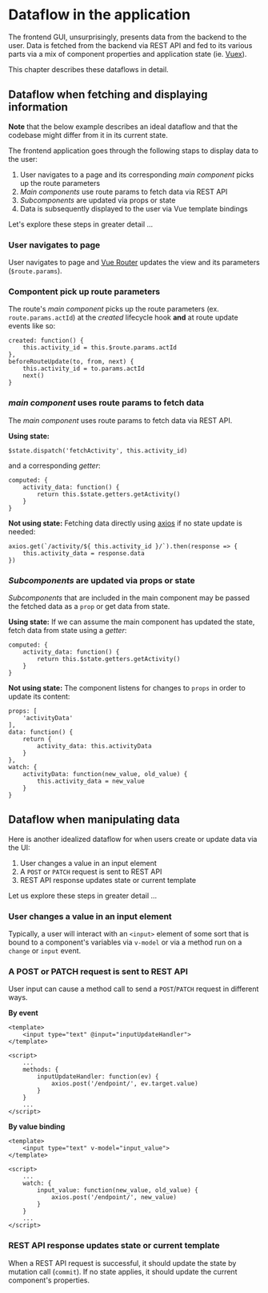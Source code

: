 # Dataflow in the application

The frontend GUI, unsurprisingly, presents data from the backend to the user. 
Data is fetched from the backend via REST API and fed to its various parts via a mix of component properties and application state (ie. [Vuex](https://vuex.vuejs.org/api/)).

This chapter describes these dataflows in detail.


## Dataflow when fetching and displaying information

**Note** that the below example describes an ideal dataflow and that the codebase might differ from it in its current state.

The frontend application goes through the following staps to display data to the user:

1. User navigates to a page and its corresponding _main component_ picks up the route parameters
2. _Main components_ use route params to fetch data via REST API
3. _Subcomponents_ are updated via props or state
4. Data is subsequently displayed to the user via Vue template bindings

Let's explore these steps in greater detail ...

### User navigates to page
User navigates to page and [Vue Router](https://router.vuejs.org/api/) updates the view and its parameters (`$route.params`).

### Compontent pick up route parameters
The route's _main component_ picks up the route parameters (ex. `route.params.actId`) at the _created_ lifecycle hook **and** at route update events like so:
```
created: function() {
    this.activity_id = this.$route.params.actId
},
beforeRouteUpdate(to, from, next) {
    this.activity_id = to.params.actId
    next()
}
```

### _main component_ uses route params to fetch data
The _main component_ uses route params to fetch data via REST API. 

**Using state:**
```
$state.dispatch('fetchActivity', this.activity_id)
```
and a corresponding _getter_:
```
computed: {
    activity_data: function() {
        return this.$state.getters.getActivity()
    }
}
```

**Not using state:** 
Fetching data directly using [axios](https://github.com/axios/axios) if no state update is needed:
```
axios.get(`/activity/${ this.activity_id }/`).then(response => {
    this.activity_data = response.data
})
```

### _Subcomponents_ are updated via props or state
_Subcomponents_ that are included in the main component may be passed the fetched data as a `prop` or get data from state.

**Using state:** 
If we can assume the main component has updated the state, fetch data from state using a _getter_:
```
computed: {
    activity_data: function() {
        return this.$state.getters.getActivity()
    }
}
```

**Not using state:** 
The component listens for changes to `props` in order to update its content:
```
props: [
    'activityData'    
],
data: function() {
    return {
        activity_data: this.activityData
    }
},
watch: {
    activityData: function(new_value, old_value) {
        this.activity_data = new_value
    }
}
```


## Dataflow when manipulating data

Here is another idealized dataflow for when users create or update data via the UI:

1. User changes a value in an input element
2. A `POST` or `PATCH` request is sent to REST API
3. REST API response updates state or current template

Let us explore these steps in greater detail ...

### User changes a value in an input element
Typically, a user will interact with an `<input>` element of some sort that is bound to a component's variables via `v-model` or via a method run on a `change` or `input` event.

### A POST or PATCH request is sent to REST API
User input can cause a method call to send a `POST`/`PATCH` request in different ways.

**By event**
```
<template>
    <input type="text" @input="inputUpdateHandler">
</template>

<script>
    ...
    methods: {
        inputUpdateHandler: function(ev) {
            axios.post('/endpoint/', ev.target.value)
        }
    }
    ...
</script>
```

**By value binding**
```
<template>
    <input type="text" v-model="input_value">
</template>

<script>
    ...
    watch: {
        input_value: function(new_value, old_value) {
            axios.post('/endpoint/', new_value)
        }
    }
    ...
</script>
```

### REST API response updates state or current template
When a REST API request is successful, it should update the state by mutation call (`commit`).
If no state applies, it should update the current component's properties.
